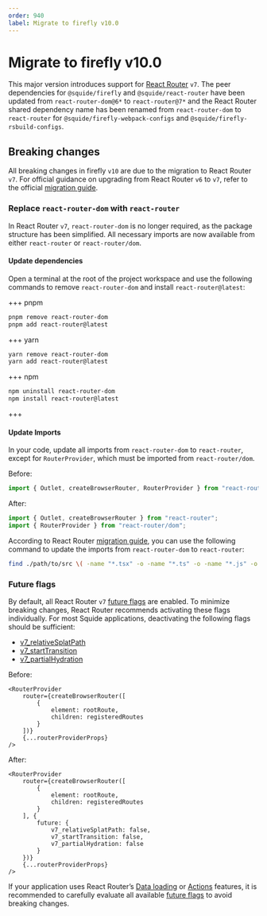 ```yaml
---
order: 940
label: Migrate to firefly v10.0
---
```


# Migrate to firefly v10.0

This major version introduces support for [React Router](https://reactrouter.com) `v7`. The peer dependencies for `@squide/firefly` and `@squide/react-router` have been updated from `react-router-dom@6*` to `react-router@7*` and the React Router shared dependency name has been renamed from `react-router-dom` to `react-router` for `@squide/firefly-webpack-configs` and `@squide/firefly-rsbuild-configs`.

## Breaking changes

All breaking changes in firefly `v10` are due to the migration to React Router `v7`. For official guidance on upgrading from React Router `v6` to `v7`, refer to the official [migration guide](https://reactrouter.com/upgrading/v6).

### Replace `react-router-dom` with `react-router`

In React Router `v7`, `react-router-dom` is no longer required, as the package structure has been simplified. All necessary imports are now available from either `react-router` or `react-router/dom`.

#### Update dependencies

Open a terminal at the root of the project workspace and use the following commands to remove `react-router-dom` and install `react-router@latest`:

+++ pnpm
```bash
pnpm remove react-router-dom
pnpm add react-router@latest
```
+++ yarn
```bash
yarn remove react-router-dom
yarn add react-router@latest
```
+++ npm
```bash
npm uninstall react-router-dom
npm install react-router@latest
```
+++

#### Update Imports

In your code, update all imports from `react-router-dom` to `react-router`, except for `RouterProvider`, which must be imported from `react-router/dom`.

Before:

```ts
import { Outlet, createBrowserRouter, RouterProvider } from "react-router-dom";
```

After:

```ts
import { Outlet, createBrowserRouter } from "react-router";
import { RouterProvider } from "react-router/dom";
```

According to React Router [migration guide](https://reactrouter.com/upgrading/v6#upgrade-to-v7), you can use the following command to update the imports from `react-router-dom` to `react-router`:

```bash
find ./path/to/src \( -name "*.tsx" -o -name "*.ts" -o -name "*.js" -o -name "*.jsx" \) -type f -exec sed -i '' 's|from "react-router-dom"|from "react-router"|g' {} +
```

### Future flags

By default, all React Router `v7` [future flags](https://reactrouter.com/upgrading/v6#update-to-latest-v6x) are enabled. To minimize breaking changes, React Router recommends activating these flags individually. For most Squide applications, deactivating the following flags should be sufficient:

- [v7_relativeSplatPath](https://reactrouter.com/upgrading/v6#v7_relativesplatpath)
- [v7_startTransition](https://reactrouter.com/upgrading/v6#v7_starttransition)
- [v7_partialHydration](https://reactrouter.com/upgrading/v6#v7_partialhydration)

Before:

```tsx
<RouterProvider
    router={createBrowserRouter([
        {
            element: rootRoute,
            children: registeredRoutes
        }
    ])}
    {...routerProviderProps}
/>
```

After:

```tsx
<RouterProvider
    router={createBrowserRouter([
        {
            element: rootRoute,
            children: registeredRoutes
        }
    ], {
        future: {
            v7_relativeSplatPath: false,
            v7_startTransition: false,
            v7_partialHydration: false
        }
    })}
    {...routerProviderProps}
/>
```

If your application uses React Router’s [Data loading](https://reactrouter.com/start/framework/data-loading) or [Actions](https://reactrouter.com/start/framework/actions) features, it is recommended to carefully evaluate all available [future flags](https://reactrouter.com/upgrading/v6#update-to-latest-v6x) to avoid breaking changes.
